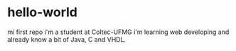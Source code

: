 # hello-world
mi first repo
i'm a student at Coltec-UFMG
i'm learning web developing and already know a bit of Java, C and VHDL.
